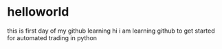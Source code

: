 # helloworld
this is first day of my github learning
hi i am learning github to get started for automated trading in python
